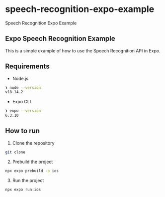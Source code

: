 # speech-recognition-expo-example
Speech Recognition Expo Example

## Expo Speech Recognition Example

This is a simple example of how to use the Speech Recognition API in Expo.

## Requirements

- Node.js

```bash
❯ node --version
v18.14.2
```
- Expo CLI

```bash
❯ expo --version
6.3.10
```


## How to run

1. Clone the repository

```bash
git clone
```

2. Prebuild the project

```bash
npx expo prebuild -p ios
```

3. Run the project

```bash
npx expo run:ios
```
